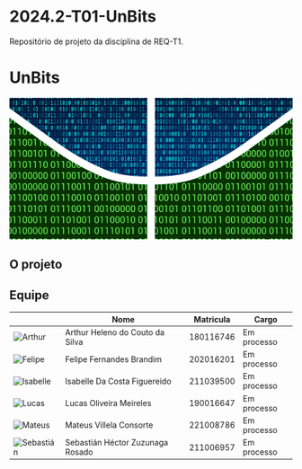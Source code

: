 # 2024.2-T01-UnBits
Repositório de projeto da disciplina de REQ-T1.

# UnBits

![UnBits_logo](img/UnBits_logo_one.png)

## O projeto

## Equipe

|                                        | Nome       | Matricula        | Cargo        |
|----------------------------------------|------------|------------------|--------------|
| ![Arthur](img/arthur.png) | Arthur Heleno do Couto da Silva | 180116746 | Em processo |
| ![Felipe](img/felipe.png)     | Felipe Fernandes Brandim  | 202016201 | Em processo       |
| ![Isabelle](img/isabelle.png) | Isabelle Da Costa Figuereido   | 211039500 | Em processo        |
| ![Lucas](img/lucas.png) | Lucas Oliveira Meireles   | 190016647 | Em processo        |
| ![Mateus](img/mateus.png) | Mateus Villela Consorte   | 221008786 | Em processo        |
| ![Sebastián](img/sebastian.png) | Sebastián Héctor Zuzunaga Rosado   | 211006957 | Em processo        |
